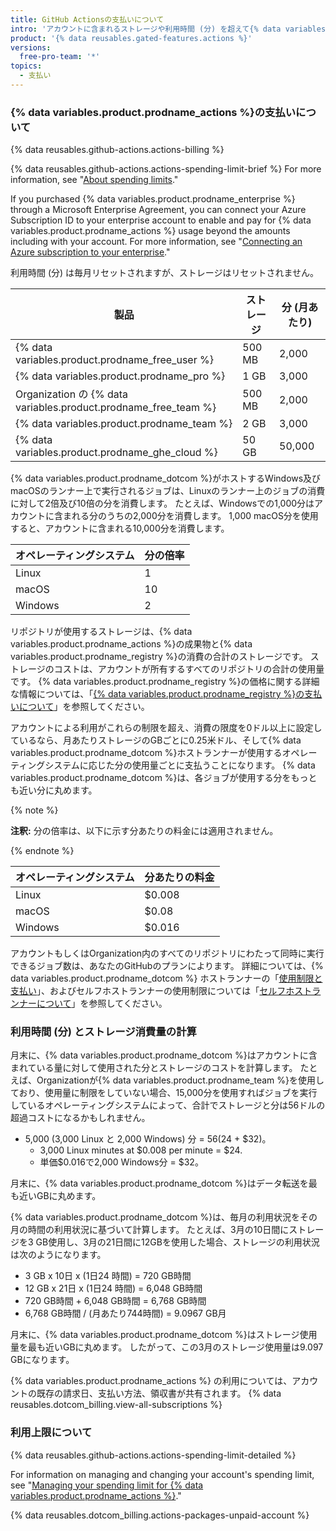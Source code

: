 ```yaml
---
title: GitHub Actionsの支払いについて
intro: 'アカウントに含まれるストレージや利用時間 (分) を超えて{% data variables.product.prodname_actions %}を使用したい場合は、追加の使用分が請求されます。'
product: '{% data reusables.gated-features.actions %}'
versions:
  free-pro-team: '*'
topics:
  - 支払い
---
```


### {% data variables.product.prodname_actions %}の支払いについて

{% data reusables.github-actions.actions-billing %}

{% data reusables.github-actions.actions-spending-limit-brief %} For more information, see "[About spending limits](#about-spending-limits)."

If you purchased {% data variables.product.prodname_enterprise %} through a Microsoft Enterprise Agreement, you can connect your Azure Subscription ID to your enterprise account to enable and pay for {% data variables.product.prodname_actions %} usage beyond the amounts including with your account. For more information, see "[Connecting an Azure subscription to your enterprise](/github/setting-up-and-managing-your-enterprise/connecting-an-azure-subscription-to-your-enterprise)."

利用時間 (分) は毎月リセットされますが、ストレージはリセットされません。

| 製品                                                               | ストレージ  | 分 (月あたり) |
| ---------------------------------------------------------------- | ------ | -------- |
| {% data variables.product.prodname_free_user %}                | 500 MB | 2,000    |
| {% data variables.product.prodname_pro %}                        | 1 GB   | 3,000    |
| Organization の {% data variables.product.prodname_free_team %} | 500 MB | 2,000    |
| {% data variables.product.prodname_team %}                       | 2 GB   | 3,000    |
| {% data variables.product.prodname_ghe_cloud %}                | 50 GB  | 50,000   |

{% data variables.product.prodname_dotcom %}がホストするWindows及びmacOSのランナー上で実行されるジョブは、Linuxのランナー上のジョブの消費に対して2倍及び10倍の分を消費します。 たとえば、Windowsでの1,000分はアカウントに含まれる分のうちの2,000分を消費します。 1,000 macOS分を使用すると、アカウントに含まれる10,000分を消費します。

| オペレーティングシステム | 分の倍率 |
| ------------ | ---- |
| Linux        | 1    |
| macOS        | 10   |
| Windows      | 2    |

リポジトリが使用するストレージは、{% data variables.product.prodname_actions %}の成果物と{% data variables.product.prodname_registry %}の消費の合計のストレージです。 ストレージのコストは、アカウントが所有するすべてのリポジトリの合計の使用量です。 {% data variables.product.prodname_registry %}の価格に関する詳細な情報については、「[{% data variables.product.prodname_registry %}の支払いについて](/github/setting-up-and-managing-billing-and-payments-on-github/about-billing-for-github-packages)」を参照してください。

 アカウントによる利用がこれらの制限を超え、消費の限度を0ドル以上に設定しているなら、月あたりストレージのGBごとに0.25米ドル、そして{% data variables.product.prodname_dotcom %}ホストランナーが使用するオペレーティングシステムに応じた分の使用量ごとに支払うことになります。 {% data variables.product.prodname_dotcom %}は、各ジョブが使用する分をもっとも近い分に丸めます。

{% note %}

**注釈:** 分の倍率は、以下に示す分あたりの料金には適用されません。

{% endnote %}

| オペレーティングシステム | 分あたりの料金 |
| ------------ | ------- |
| Linux        | $0.008  |
| macOS        | $0.08   |
| Windows      | $0.016  |

アカウントもしくはOrganization内のすべてのリポジトリにわたって同時に実行できるジョブ数は、あなたのGitHubのプランによります。 詳細については、{% data variables.product.prodname_dotcom %} ホストランナーの「[使用制限と支払い](/actions/reference/usage-limits-billing-and-administration)」、およびセルフホストランナーの使用制限については「[セルフホストランナーについて](/actions/hosting-your-own-runners/about-self-hosted-runners/#usage-limits)」を参照してください。

### 利用時間 (分) とストレージ消費量の計算

月末に、{% data variables.product.prodname_dotcom %}はアカウントに含まれている量に対して使用された分とストレージのコストを計算します。 たとえば、Organizationが{% data variables.product.prodname_team %}を使用しており、使用量に制限をしていない場合、15,000分を使用すればジョブを実行しているオペレーティングシステムによって、合計でストレージと分は56ドルの超過コストになるかもしれません。

- 5,000 (3,000 Linux と 2,000 Windows) 分 = $56 ($24 + $32)。
  - 3,000 Linux minutes at $0.008 per minute = $24.
  - 単価$0.016で2,000 Windows分 = $32。

月末に、{% data variables.product.prodname_dotcom %}はデータ転送を最も近いGBに丸めます。

{% data variables.product.prodname_dotcom %}は、毎月の利用状況をその月の時間の利用状況に基づいて計算します。 たとえば、3月の10日間にストレージを3 GB使用し、3月の21日間に12GBを使用した場合、ストレージの利用状況は次のようになります。

- 3 GB x 10日 x (1日24 時間) = 720 GB時間
- 12 GB x 21日 x (1日24 時間) = 6,048 GB時間
- 720 GB時間 + 6,048 GB時間 = 6,768 GB時間
- 6,768 GB時間 / (月あたり744時間) = 9.0967 GB月

月末に、{% data variables.product.prodname_dotcom %}はストレージ使用量を最も近いGBに丸めます。 したがって、この3月のストレージ使用量は9.097 GBになります。

{% data variables.product.prodname_actions %} の利用については、アカウントの既存の請求日、支払い方法、領収書が共有されます。 {% data reusables.dotcom_billing.view-all-subscriptions %}

### 利用上限について

{% data reusables.github-actions.actions-spending-limit-detailed %}

For information on managing and changing your account's spending limit, see "[Managing your spending limit for {% data variables.product.prodname_actions %}](/github/setting-up-and-managing-billing-and-payments-on-github/managing-your-spending-limit-for-github-actions)."

{% data reusables.dotcom_billing.actions-packages-unpaid-account %}
